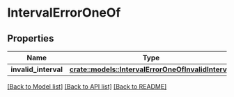 # IntervalErrorOneOf

## Properties

Name | Type | Description | Notes
------------ | ------------- | ------------- | -------------
**invalid_interval** | [**crate::models::IntervalErrorOneOfInvalidInterval**](IntervalError_oneOf_invalidInterval.md) |  | 

[[Back to Model list]](../README.md#documentation-for-models) [[Back to API list]](../README.md#documentation-for-api-endpoints) [[Back to README]](../README.md)


